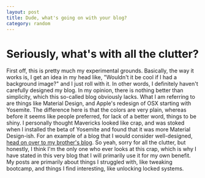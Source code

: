 ```yaml
---
layout: post
title: Dude, what's going on with your blog?
category: random
---
```


Seriously, what's with all the clutter?
=======================================
First off, this is pretty much my experimental grounds. Basically, the way it
works is, I get an idea in my head like, "Wouldn't it be cool if I had a
background image?" and I just roll with it. In other words, I definitely haven't
carefully designed my blog. In my opinion, there is nothing better than
simplicity, which this so-called blog obviously lacks. What I am referring to
are things like Material Design, and Apple's redesign of OSX starting with
Yosemite. The difference here is that the colors are very plain, whereas before
it seems like people preferred, for lack of a better word, things to be shiny.
I personally thought Mavericks looked like crap, and was stoked when I installed
the beta of Yosemite and found that it was more Material Design-ish. For an
example of a blog that I would consider well-designed, [head on over to my
brother's blog](http://catskull.net). So yeah, sorry for all the clutter, but
honestly, I think I'm the only one who ever looks at this crap, which is why
I have stated in this very blog that I will primarily use it for my own benefit.
My posts are primarily about things I struggled with, like tweaking bootcamp,
and things I find interesting, like unlocking locked systems.
